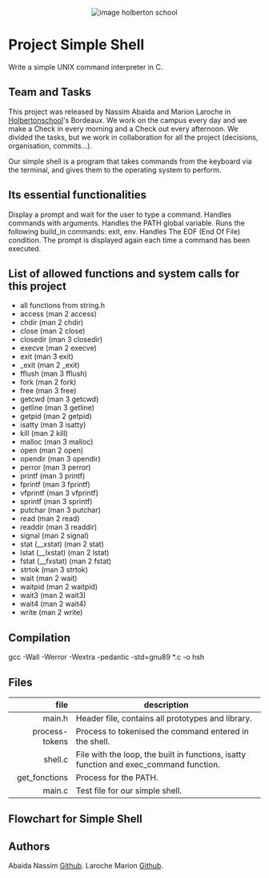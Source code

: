 
<p align="center">
<picture>
 <source media="(prefers-color-scheme: dark)" srcset="https://images.squarespace-cdn.com/content/v1/5a4bfe8bf09ca4228ceca3b7/1539139199598-ANH454IHZI1OKWONKRXY/logo.jpg?format=2500w">
 <source media="(prefers-color-scheme: light)" srcset="https://encrypted-tbn0.gstatic.com/images?q=tbn:ANd9GcQIrK23KvJPB7XdZrIk9mHwe3GZvtsUZLjkh-eG6KRgCLeWu3MW0kFcggq4COpLmeZviQ&usqp=CAU">
 <img alt="image holberton school" src="https://apply.holbertonschool.com/auth/sign_up?country=fr&locale=fr">
</picture>
</p>

# **Project Simple Shell**

Write a simple UNIX command interpreter in C.

## **Team and Tasks**

This project was released by Nassim Abaida and Marion Laroche in [Holbertonschool](https://www.holbertonschool.fr/?gad_source=1&gclid=CjwKCAiAvoqsBhB9EiwA9XTWGZshq5Y0wpTRGv4wPcY4bKSsX2uqJ0Q8YIAl5CLWh98Fr5Nqb4s6VhoCDUEQAvD_BwE)'s Bordeaux. We work on the campus every day and we make a Check in every morning and a Check out every afternoon. We divided the tasks, but we work in collaboration for all the project (decisions, organisation, commits...).

Our simple shell is a program that takes commands from the keyboard via the terminal, and gives them to the operating system to perform.

## **Its essential functionalities**

Display a prompt and wait for the user to type a command.
Handles commands with arguments.
Handles the PATH global variable.
Runs the following build_in commands: exit, env.
Handles The EOF (End Of File) condition.
The prompt is displayed again each time a command has been executed.

## **List of allowed functions and system calls for this project**

- all functions from string.h
- access (man 2 access)
- chdir (man 2 chdir)
- close (man 2 close)
- closedir (man 3 closedir)
- execve (man 2 execve)
- exit (man 3 exit)
- _exit (man 2 _exit)
- fflush (man 3 fflush)
- fork (man 2 fork)
- free (man 3 free)
- getcwd (man 3 getcwd)
- getline (man 3 getline)
- getpid (man 2 getpid)
- isatty (man 3 isatty)
- kill (man 2 kill)
- malloc (man 3 malloc)
- open (man 2 open)
- opendir (man 3 opendir)
- perror (man 3 perror)
- printf (man 3 printf)
- fprintf (man 3 fprintf)
- vfprintf (man 3 vfprintf)
- sprintf (man 3 sprintf)
- putchar (man 3 putchar)
- read (man 2 read)
- readdir (man 3 readdir)
- signal (man 2 signal)
- stat (__xstat) (man 2 stat)
- lstat (__lxstat) (man 2 lstat)
- fstat (__fxstat) (man 2 fstat)
- strtok (man 3 strtok)
- wait (man 2 wait)
- waitpid (man 2 waitpid)
- wait3 (man 2 wait3)
- wait4 (man 2 wait4)
- write (man 2 write)

## **Compilation**

gcc -Wall -Werror -Wextra -pedantic -std=gnu89 *.c -o hsh

## **Files**

|      file      |                                      description                                         |
|---------------:|------------------------------------------------------------------------------------------|
|          main.h|                                         Header file, contains all prototypes and library.|
|  process-tokens|                                    Process to tokenised the command entered in the shell.|
|         shell.c|    File with the loop, the built in functions, isatty function and exec_command function.|
|   get_fonctions|                                                                     Process for the PATH.|
|          main.c|                                                           Test file for our simple shell.|

## **Flowchart for Simple Shell**

## **Authors**
Abaida Nassim [Github](https://github.com/Nassim33150).
Laroche Marion [Github](https://github.com/Mamuche).

